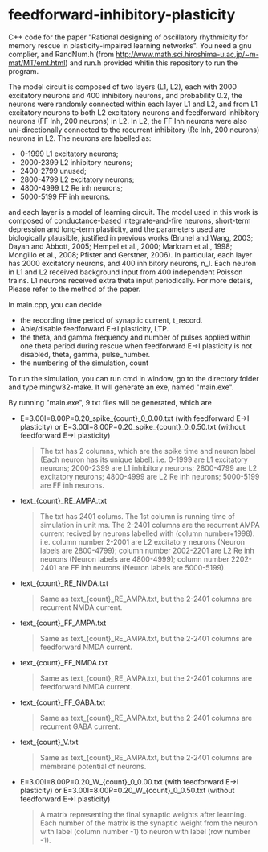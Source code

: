 # feedforward-inhibitory-plasticity
C++ code for the paper "Rational designing of oscillatory rhythmicity for memory rescue in plasticity-impaired learning networks". You need a gnu complier, and RandNum.h (from http://www.math.sci.hiroshima-u.ac.jp/~m-mat/MT/emt.html) and run.h provided whitin this repository to run the program.

The model circuit is composed of two layers (L1, L2), each with 2000 excitatory neurons and 400 inhibitory neurons, and probability 0.2, the neurons were randomly connected within each layer L1 and L2, and from L1 excitatory neurons to both L2 excitatory neurons and feedforward inhibitory neurons (FF Inh, 200 neurons) in L2. In L2, the FF Inh neurons were also uni-directionally connected to the recurrent inhibitory (Re Inh, 200 neurons) neurons in L2.
The neurons are labelled as:
* 0-1999 L1 excitatory neurons;
* 2000-2399 L2 inhibitory neurons;
* 2400-2799 unused; 
* 2800-4799 L2 excitatory neurons; 
* 4800-4999 L2 Re inh neurons; 
* 5000-5199 FF inh neurons.

and each layer is a model of learning circuit. The model used in this work is composed of conductance-based integrate-and-fire neurons, short-term depression and long-term plasticity, and the parameters used are biologically plausible, justified in previous works (Brunel and Wang, 2003; Dayan and Abbott, 2005; Hempel et al., 2000; Markram et al., 1998; Mongillo et al., 2008; Pfister and Gerstner, 2006). In particular, each layer has 2000 excitatory neurons, and 400 inhibitory neurons, n_I. Each neuron in L1 and L2 received background input from 400 independent Poisson trains. L1 neurons received extra theta input periodically. For more details, Please refer to the method of the paper.

In main.cpp, you can decide 
- the recording time period of synaptic current, t_record. 
- Able/disable feedforward E->I plasticity, LTP.
- the theta, and gamma frequency and number of pulses applied within one theta period during rescue when feedforward E->I plasticity is not disabled, theta, gamma, pulse_number. 
- the numbering of the simulation, count

To run the simulation, you can run cmd in window, go to the directory folder and type mingw32-make. It will generate an exe, named "main.exe".

By running "main.exe", 9 txt files will be generated, which are
- E=3.00I=8.00P=0.20_spike_{count}\_0_0.00.txt (with feedforward E->I plasticity) or E=3.00I=8.00P=0.20_spike_{count}_0_0.50.txt (without feedforward E->I plasticity)
	>The txt has 2 columns, which are the spike time and neuron label (Each neuron has its unique label). i.e. 0-1999 are L1 excitatory neurons; 2000-2399 are L1 inhibitory neurons; 2800-4799 are L2 excitatory neurons; 4800-4999 are L2 Re inh neurons; 5000-5199 are FF inh neurons.
- text_{count}_RE_AMPA.txt
	>The txt has 2401 colums. The 1st column is running time of simulation in unit ms. The 2-2401 columns are the recurrent AMPA current recived by neurons labelled with (column number+1998). i.e. column number 2-2001 are L2 excitatory neurons (Neuron labels are 2800-4799); column number 2002-2201 are L2 Re inh neurons (Neuron labels are 4800-4999); column number 2202-2401 are FF inh neurons (Neuron labels are 5000-5199).
- text_{count}\_RE_NMDA.txt
	>Same as text_{count}_RE_AMPA.txt, but the 2-2401 columns are recurrent NMDA current.
- text_{count}\_FF_AMPA.txt
	>Same as text_{count}_RE_AMPA.txt, but the 2-2401 columns are feedforward NMDA current.
- text_{count}\_FF_NMDA.txt
	>Same as text_{count}_RE_AMPA.txt, but the 2-2401 columns are feedforward NMDA current.
- text_{count}\_FF_GABA.txt
	>Same as text_{count}_RE_AMPA.txt, but the 2-2401 columns are recurrent GABA current.
- text_{count}\_V.txt
	>Same as text_{count}_RE_AMPA.txt, but the 2-2401 columns are membrane potential of neurons.
- E=3.00I=8.00P=0.20_W_{count}\_0_0.00.txt (with feedforward E->I plasticity) or E=3.00I=8.00P=0.20_W_{count}\_0_0.50.txt (without feedforward E->I plasticity)
	>A matrix representing the final synaptic weights after learning. Each number of the matrix is the synaptic weight from the neuron with label (column number -1) to neuron with label (row number -1).
